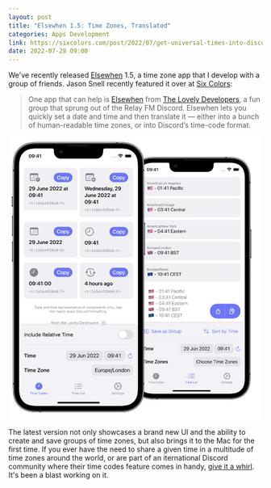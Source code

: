 ```yaml
---
layout: post
title: "Elsewhen 1.5: Time Zones, Translated"
categories: Apps Development
link: https://sixcolors.com/post/2022/07/get-universal-times-into-discord-and-elsewhere/
date: 2022-07-28 09:00
---
```


We've recently released [Elsewhen](https://tildy.dev/elsewhen) 1.5, a time zone app that I develop with a group of friends. Jason Snell recently featured it over at [Six Colors](https://sixcolors.com/post/2022/07/get-universal-times-into-discord-and-elsewhere/):

> One app that can help is [Elsewhen](https://apps.apple.com/app/elsewhen/id1588708173) from [The Lovely Developers](https://tildy.dev/), a fun group that sprung out of the Relay FM Discord. Elsewhen lets you quickly set a date and time and then translate it — either into a bunch of human-readable time zones, or into Discord’s time-code format.

![](/assets/elsewhen.png)

The latest version not only showcases a brand new UI and the ability to create and save groups of time zones, but also brings it to the Mac for the first time. If you ever have the need to share a given time in a multitude of time zones around the world, or are part of an iternational Discord community where their time codes feature comes in handy, [give it a whirl](https://apps.apple.com/app/elsewhen/id1588708173). It's been a blast working on it.
